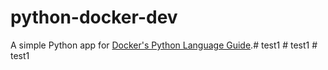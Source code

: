 # python-docker-dev

A simple Python app for [Docker's Python Language Guide](https://docs.docker.com/language/python).#   t e s t 1  
 #   t e s t 1  
 #   t e s t 1  
 